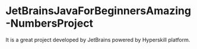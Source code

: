 # JetBrainsJavaForBeginnersAmazing-NumbersProject
It is a great project developed by JetBrains powered by Hyperskill platform.
